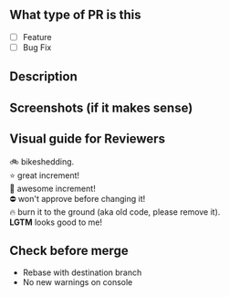 ## What type of PR is this

-   [ ] Feature
-   [ ] Bug Fix

## Description

## Screenshots (if it makes sense)

## Visual guide for Reviewers

:bike: bikeshedding.  
:star: great increment!  
:star2: awesome increment!  
:no_entry: won't approve before changing it!  
:fire: burn it to the ground (aka old code, please remove it).  
**LGTM** looks good to me!

## Check before merge

*   Rebase with destination branch
*   No new warnings on console
